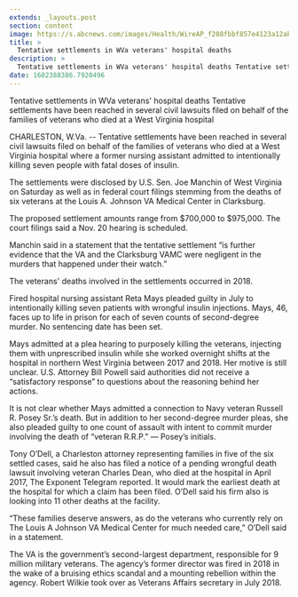 ```yaml
--- 
extends: _layouts.post 
section: content 
image: https://s.abcnews.com/images/Health/WireAP_f208fbbf857e4123a12ab177862c1f58_16x9_992.jpg 
title: > 
  Tentative settlements in WVa veterans' hospital deaths 
description: > 
  Tentative settlements in WVa veterans' hospital deaths Tentative settlements have been reached in several civil lawsuits filed on behalf of the families of veterans who died at a West Virginia hospitalCHARLESTON, W.Va. -- Tentative settlements have been reached in several civil lawsuits filed on behalf of the families of veterans who died at a West Virginia hospital where a former nursing assistant admitted to intentionally killing seven people with fatal doses of insulin.The settlements were disclosed by U.S. Sen. Joe Manchin of West Virginia on Saturday as well as in federal court filings stemming from the deaths of six veterans at the Louis A. Johnson VA Medical Center in Clarksburg.Manchin said in a statement that the tentative settlement “is further evidence that the VA and the Clarksburg VAMC were negligent in the murders that happened under their watch.”The veterans' deaths involved in the settlements occurred in 2018.Fired hospital nursing assistant Reta Mays pleaded guilty in July to intentionally killing seven patients with wrongful insulin injections.Mays admitted at a plea hearing to purposely killing the veterans, injecting them with unprescribed insulin while she worked overnight shifts at the hospital in northern West Virginia between 2017 and 2018. 
date: 1602388386.7920496 
--- 
```

Tentative settlements in WVa veterans' hospital deaths Tentative settlements have been reached in several civil lawsuits filed on behalf of the families of veterans who died at a West Virginia hospital

CHARLESTON, W.Va. -- Tentative settlements have been reached in several civil lawsuits filed on behalf of the families of veterans who died at a West Virginia hospital where a former nursing assistant admitted to intentionally killing seven people with fatal doses of insulin.

The settlements were disclosed by U.S. Sen. Joe Manchin of West Virginia on Saturday as well as in federal court filings stemming from the deaths of six veterans at the Louis A. Johnson VA Medical Center in Clarksburg.

The proposed settlement amounts range from $700,000 to $975,000. The court filings said a Nov. 20 hearing is scheduled.

Manchin said in a statement that the tentative settlement “is further evidence that the VA and the Clarksburg VAMC were negligent in the murders that happened under their watch.”

The veterans' deaths involved in the settlements occurred in 2018.

Fired hospital nursing assistant Reta Mays pleaded guilty in July to intentionally killing seven patients with wrongful insulin injections. Mays, 46, faces up to life in prison for each of seven counts of second-degree murder. No sentencing date has been set.

Mays admitted at a plea hearing to purposely killing the veterans, injecting them with unprescribed insulin while she worked overnight shifts at the hospital in northern West Virginia between 2017 and 2018. Her motive is still unclear. U.S. Attorney Bill Powell said authorities did not receive a “satisfactory response” to questions about the reasoning behind her actions.

It is not clear whether Mays admitted a connection to Navy veteran Russell R. Posey Sr.’s death. But in addition to her second-degree murder pleas, she also pleaded guilty to one count of assault with intent to commit murder involving the death of “veteran R.R.P.” — Posey’s initials.

Tony O’Dell, a Charleston attorney representing families in five of the six settled cases, said he also has filed a notice of a pending wrongful death lawsuit involving veteran Charles Dean, who died at the hospital in April 2017, The Exponent Telegram reported. It would mark the earliest death at the hospital for which a claim has been filed. O’Dell said his firm also is looking into 11 other deaths at the facility.

“These families deserve answers, as do the veterans who currently rely on The Louis A Johnson VA Medical Center for much needed care,” O’Dell said in a statement.

The VA is the government’s second-largest department, responsible for 9 million military veterans. The agency’s former director was fired in 2018 in the wake of a bruising ethics scandal and a mounting rebellion within the agency. Robert Wilkie took over as Veterans Affairs secretary in July 2018.